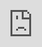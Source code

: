 ```yaml
---
layout: post
date:   2020-05-06
image: "/conflict_urbanism_sp2020/images/Bauman_cover.jpg"
title:  "The Urban Impacts of Yiddish"
author: "Adina Bauman"
---
```



#### Historical Context


![](/conflict_urbanism_sp2020/images/Bauman_Norfolk_and_Hester_Street_around_1898.jpg)


As an American Jew with Eastern European heritage, little Yiddish phrases are commonplace in my vocabulary, and in that of many people I know Jewish or not. My grandparents grew up speaking Yiddish and would speak it as a code language in front of my dad when he was growing up. It meant that now, like me, he only knows a few phrases here and there. But Yiddish has been able to survive, despite these assimilations and much of that is due to the widespread use of Yiddish by Hasidic Jews. Though these Hasidic Jews would never consider me a Jew myself because of their strict and narrow definition, I became curious as to how our histories are in fact bonded through this language. As Hasidic Jews have unfortunately had to bear the brunt of an increase in Anti-Semitism in the past few years based on their outward appearance of Judaism, I wanted to investigate this one element that ties our common heritage together.


Yiddish is the traditional language of the Ashkenazi Jews (or Jews that originated from Central and Eastern Europe). Although it’s origin is the subject of a lot of scholarly debate, it is largely believed to have originated in the early 2000 C.E. in Central Europe as a Germanic language that was written in Hebrew and also contained some Semitic elements. Yiddish developed into a language with a significant body of literature, prose fiction, poetry, drama, theater, film and press. But the widespread immigration from Eastern Europeans in the early 1900s, the loss of Jewish life during the Holocaust, and the use of Hebrew as vernacular in Israel led to a severe decline in Yiddish speakers. The 21st century narrative maintains that Yiddish has become an endangered language as its native speaking population has decreased so significantly, but there are still a substantial number of speakers (estimates range from half a million to two million speakers) and the language continues to be passed on to the younger generations by Hasidic Jews across the world.


By the early 1900s, over 1 million Jews were living in New York City, with a large percentage of them reporting their first language as Yiddish or Hebrew. This number continued to rise as Jews continued to flock from Eastern Europe to the Lower East Side.  The area became the hub of Jewish life and with it Yiddish culture. A strip of theaters emerged called the Yiddish Rialto, with upwards of 20 theaters showing Yiddish plays and comedic acts. Along with a rich theater and nightlife culture, also came seven Yiddish language newspapers that had a daily readership of over 500,000 people; the Forward which remains a Jewish publication and whose building still remains on the Lower East Side.  At this moment Yiddish had become an important language of public and private discourse in the city. But with that came the absorption of English influences on the language; words like *shap* (shop) and *payde* (payday meaning “wages”). It also influenced the syntax of Yiddish. But Yiddish also impacted how Jews spoke English (and still does today).   


![Yiddish Rialto](/conflict_urbanism_sp2020/images/Bauman_Rialto.jpg)


<iframe src="https://www.google.com/maps/d/embed?mid=1kUSKISCWvrMyXn6xDyxS0McZpbM" width="640" height="480"></iframe> style="position:absolute;top:0;left:0;width:100%;height:100%;" frameborder="0"></iframe></div>


With time the use of Yiddish began to dissipate within the immigrant communities. After World War II there was a desire to assimilate, and with that came a decrease in the generational teaching of the language. But as the number of first and second generation Jews were beginning to assimilate, Hasidic Jews were arriving in New York from Eastern Europe after the Holocaust with a different agenda. With a large portion of the Hasidic community having recently perished, Hasidism was transplanted around the world to America, Israel, Canada, Australia and Western Europe, but today ten of the major Hasidic communities (or dynasties) are headquartered in Brooklyn, New York. It is important to understand that the Hasidic ideal is to live a hallowed and virtuous life. These tight knit communities are spiritually centered around a dynastic leader known as a rebbe. In the wake of the Holocaust, a goal of these communities has also been to preserve a bygone way of life from Eastern Europe and to regrow a large Jewish population. This is why many families are encouraged to have many children. Another of these continued practices from the past is the use of Yiddish. Yiddish was used in the Hasidic communities of Eastern Europe in daily life because Hebrew was seen as the holy language reserved for prayer. As the Hasidic communities grew in Brooklyn, so did the number of Yiddish speakers.


![](/conflict_urbanism_sp2020/images/Bauman_cover.jpg)


When beginning to understand where these communities have grown in Brooklyn they can be almost immediately identified by the location of Yiddish speakers. Using the mapping of Jill Hubley a few specific Hasidic communities become almost immediately visualized --one being in Williamsburg, and another in Borough Park. To then further define the physical outlines of these communities one can look to the mapping of the Eruv. The Eruv is a boundary used by observant Jews to expand the area where they can carry objects on the Sabbath. It is a continuous piece of wire or string attached to different kinds of fence posts. Maps denoting the outlines of these lines depict a further pixelation that one might understand as the Borough Park Hasidic community.


What then can be deduced about this community that has been able to create a physical and linguistic enclave for themselves in Borough Park based on their lines of “enclosure”? If we understand that Yiddish had become virtually extinct before the exponential growth of the Hasidic community, it may seem instinctively positive that they have been able to preserve the use of Yiddish within their neighborhood. As Romaine Nettle writes “a language can only thrive to the extent that there is a functioning community speaking it, and passing it on from parent to child at home.. A small amount of environmental change can cause a cascade of extinction as dependent species become stressed,” . But it can be seen that the use of this code language has also been detrimental to the community as it has allowed the perpetuation of cycles of poverty, limitation of free speech, limited education and generally aided the continuation of a way of life that keeps them separate.


A first layer of how Yiddish has been used to insure a common rhetoric across the community can be seen with the results of the 2016 election. Loudspeakers across the neighborhood preached in Yiddish that Trump was the only candidate that agreed with Hasidic values, and in turn the entire Borough Park community shows “red” on the election map (as does that of Crown Heights and Williamsburg). If your only way of understanding the election is through the messaging of your religious leaders, it is no wonder that members of the community seemed to have voted in line.


The use of Yiddish in schools has also been particularly detrimental to the advancement of members of the Hasidic community. Hasidic children go to school separated by gender. Boys attend Yeshiva schools taught in Yiddish. In recent years, community members including Naftuli Moster who formed the organization “Yaffed” have implored Mayor Bill de Blasio to investigate whether these schools are of an adequate nature. Moster found that during his senior year of College at the College of Staten Island, he heard the word “molecule” for the first time, causing him to question whether the education he had received was up to par. Data for the Borough Park area shows education levels that are comparable with the rest of Brooklyn with 47% of residents having at least a high school degree; in Borough Park this could mean that the education at that level is less than the greater city standards. This is problematic for the boys attending school, but also for the budgets of New York City, as it gives millions of dollars every year to religious schools.


The neighborhood also ranks 9th in the city for poverty levels, and 3rd for rent burden. These low income rates may relate to the desire of many Hasidic men seeking to devote their lives to studying Torah and religious texts and not focusing on high paying careers, but it may also be that with Yiddish as your preferred language there are only a small subset of jobs available (most of which within the insular Hasidic community).


In this current crisis, the borders of the Borough Park neighborhood are defined by an even more upsetting statistic of the life lost to Covid-19. The neighborhood has some of the highest number of cases. Much of this is due to the disregard for social distancing, and the prioritization of religious traditions over saving lives. But it’s possible that messaging about the importance of social distancing, proper hygiene and hand washing behaviors, and stay inside orders are not being promoted by the community in Yiddish, and thus not communicated to many community members.


Based on these various conditions of the way that Yiddish has impacted life for the Hasidic community, it seems that rather than functioning as a tool of a vibrant culture of the Lower East Side in the early 1900s, Yiddish has been used as a weapon to allow the Hasidic community to reinforce their separation from society. It has forced its members to be completely dependent upon the community infrastructure as they know very little else.




See this is now a new paragraph.

Lists are easy:
1. they can be ordered
1. like this
1. notice that the numbers are automatically ordered
  1. use two spaces in front to indent

Or they can just be bullet points:
- like this
* or like this
  - use two spaces
  - to have nested lists

Use Author-Date parenthetical citations following Chicago Manual of Style conventions throughout your document, and add a works cited at the bottom of your post. See Author-Date quick guide [here](https://www-chicagomanualofstyle-org.ezproxy.cul.columbia.edu/tools_citationguide/citation-guide-2.html) for citation conventions.

To include hyperlinks format them like this [text of link](http://c4sr.columbia.edu/).

To embed images first ensure that the file is at least 740px wide. Then place the image file in a folder named for your group in the images folder. Then link to that image using the format here, but replace the file path with the name of your group's folder and appropriate image file name:

![description of image](/conflict_urbanism_sp2020/images/sample_image.png)

If you want to include html files (i.e. an interactive map) host these via your personal github page, and then you can embed them in your document with a iframe. The format looks like this:



All you need to do to use one is replace the url that is between the two " ". Here is an iframe of mapbox tiles:


<div class="iframe-column"><iframe src="https://api.mapbox.com/styles/v1/mapbox/satellite-v9.html?title=true&access_token=pk.eyJ1IjoibWFwYm94IiwiYSI6ImNpejY4NDg1bDA1cjYzM280NHJ5NzlvNDMifQ.d6e-nNyBDtmQCVwVNivz7A#2/0/0" style="position:absolute;top:0;left:0;width:100%;height:100%;" frameborder="0"></iframe></div>

